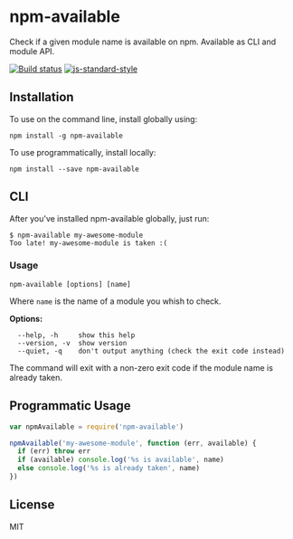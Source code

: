 # npm-available

Check if a given module name is available on npm. Available as CLI and
module API.

[![Build status](https://travis-ci.org/watson/npm-available.svg?branch=master)](https://travis-ci.org/watson/npm-available)
[![js-standard-style](https://img.shields.io/badge/code%20style-standard-brightgreen.svg?style=flat)](https://github.com/feross/standard)

## Installation

To use on the command line, install globally using:

```
npm install -g npm-available
```

To use programmatically, install locally:

```
npm install --save npm-available
```

## CLI

After you've installed npm-available globally, just run:

```
$ npm-available my-awesome-module
Too late! my-awesome-module is taken :(
```

### Usage

```
npm-available [options] [name]
```

Where `name` is the name of a module you whish to check.

**Options:**

```
  --help, -h     show this help
  --version, -v  show version
  --quiet, -q    don't output anything (check the exit code instead)
```

The command will exit with a non-zero exit code if the module name is
already taken.

## Programmatic Usage

```js
var npmAvailable = require('npm-available')

npmAvailable('my-awesome-module', function (err, available) {
  if (err) throw err
  if (available) console.log('%s is available', name)
  else console.log('%s is already taken', name)
})
```

## License

MIT
